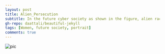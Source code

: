 ```yaml
---
layout: post
title: Alien_Persecution
subtitle: In the future cyber society as shown in the figure, alien races are constantly suppressed, and the women among them live a hard life. They continue to seek light and hope.
gh-repo: daattali/beautiful-jekyll
tags: [Women, future society, portrait]
comments: true
---
```


![pic](https://kexin-lee.github.io/assets/img/6.png)
